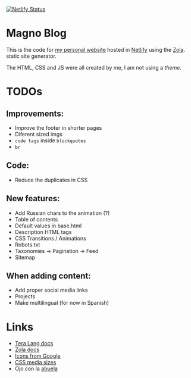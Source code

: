 [![Netlify Status](https://api.netlify.com/api/v1/badges/f5780fca-8fa1-4eb6-a8ff-1d8ca6821311/deploy-status)](https://app.netlify.com/sites/magnoblog/deploys)

# Magno Blog
This is the code for [my personal website](https://magnoblog.netlify.com) hosted
in [Netlify](https://netlify.com) using the [Zola](https://www.getzola.org).
static site generator.

The HTML, CSS and JS were all created by me, I am not using a _theme_.

# TODOs
## Improvements:
+ Improve the footer in shorter pages
+ Diferent sized imgs
+ `code tags` inside `blockquotes`
+ `br`

## Code:
+ Reduce the duplicates in CSS

## New features:
+ Add Russian chars to the animation (?)
+ Table of contents
+ Default values in base.html
+ Description HTML tags
+ CSS Transitions / Animations
+ Robots.txt
+ Taxonomies -> Pagination -> Feed
+ Sitemap

## When adding content:
+ Add proper social media links
+ Projects
+ Make multilingual (for now in Spanish)

# Links
+ [Tera Lang docs](https://tera.netlify.app/docs/)
+ [Zola docs](https://www.getzola.org/documentation/getting-started/overview/)
+ [Icons from Google](https://fonts.google.com/icons)
+ [CSS media sizes](https://stackoverflow.com/questions/25211090/how-to-auto-adjust-the-div-size-for-all-mobile-tablet-display-formats)
+ Ojo con la [abuela](https://caderek.github.io/gramma/)
